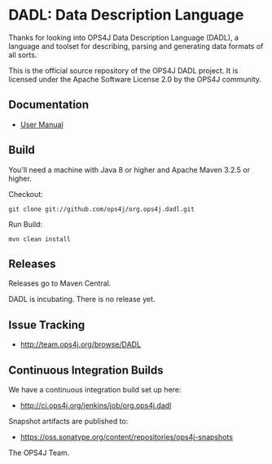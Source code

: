 ﻿DADL: Data Description Language
===============================

Thanks for looking into OPS4J Data Description Language (DADL), a language and toolset for 
describing, parsing and generating data formats of all sorts.

This is the official source repository of the OPS4J DADL project.
It is licensed under the Apache Software License 2.0 by the OPS4J community.

## Documentation

* [User Manual](http://ops4j.github.io/dadl/0.1.0/)

## Build

You'll need a machine with Java 8 or higher and Apache Maven 3.2.5
or higher.

Checkout:

    git clone git://github.com/ops4j/org.ops4j.dadl.git

Run Build:

    mvn clean install


## Releases

Releases go to Maven Central.

DADL is incubating. There is no release yet.

## Issue Tracking

* <http://team.ops4j.org/browse/DADL>

## Continuous Integration Builds

We have a continuous integration build set up here:

* <http://ci.ops4j.org/jenkins/job/org.ops4j.dadl>

Snapshot artifacts are published to:

* <https://oss.sonatype.org/content/repositories/ops4j-snapshots>


The OPS4J Team.
